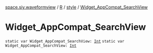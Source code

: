 [space.siy.waveformview](../../index.md) / [R](../index.md) / [style](index.md) / [Widget_AppCompat_SearchView](./-widget_-app-compat_-search-view.md)

# Widget_AppCompat_SearchView

`static var Widget_AppCompat_SearchView: `[`Int`](https://kotlinlang.org/api/latest/jvm/stdlib/kotlin/-int/index.html)
`static var Widget_AppCompat_SearchView: `[`Int`](https://kotlinlang.org/api/latest/jvm/stdlib/kotlin/-int/index.html)